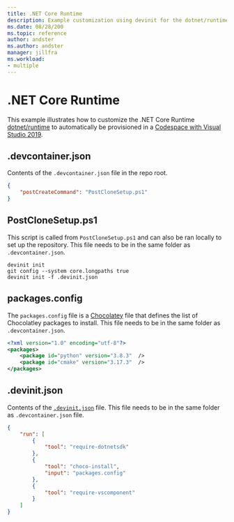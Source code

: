 ```yaml
---
title: .NET Core Runtime
description: Example customization using devinit for the dotnet/runtime repo.
ms.date: 08/28/200
ms.topic: reference
author: andster
ms.author: andster
manager: jillfra
ms.workload:
- multiple
---
```

# .NET Core Runtime

This example illustrates how to customize the .NET Core Runtime [dotnet/runtime](https://github.com/dotnet/runtime) to automatically be provisioned in a [Codespace with Visual Studio 2019](https://docs.microsoft.com/visualstudio/codespaces/quickstarts/vs).

## .devcontainer.json

Contents of the `.devcontainer.json` file in the repo root.

```json
{ 
    "postCreateCommand": "PostCloneSetup.ps1"
} 
```

## PostCloneSetup.ps1

This script is called from `PostCloneSetup.ps1` and can also be ran locally to set up the repository. This file needs to be in the same folder as `.devcontainer.json`.

```batch
devinit init
git config --system core.longpaths true
devinit init -f .devinit.json
```

## packages.config

The `packages.config` file is a [Chocolatey](https://chocolatey.org/) file that defines the list of Chocolatley packages to install. This file needs to be in the same folder as `.devcontainer.json`.

```xml
<?xml version="1.0" encoding="utf-8"?>
<packages>
    <package id="python" version="3.8.3"  />
    <package id="cmake" version="3.17.3"  />
</packages> 
```

## .devinit.json

Contents of the [`.devinit.json`](../devinit-json) file. This file needs to be in the same folder as `.devcontainer.json` file.

```json
{
    "run": [
        {
            "tool": "require-dotnetsdk"
        },
        {
            "tool": "choco-install",
            "input": "packages.config"
        },
        {
            "tool": "require-vscomponent"
        }
    ]
} 
```